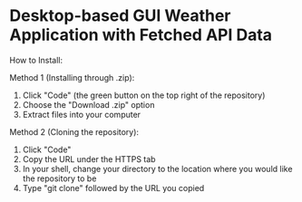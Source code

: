 # Desktop-based GUI Weather Application with Fetched API Data


How to Install:

Method 1 (Installing through .zip):

  1. Click "Code" (the green button on the top right of the repository)
  2. Choose the "Download .zip" option
  3. Extract files into your computer 

Method 2 (Cloning the repository):

  1. Click "Code"
  2. Copy the URL under the HTTPS tab
  3. In your shell, change your directory to the location where you would like the repository to be
  4. Type "git clone" followed by the URL you copied
